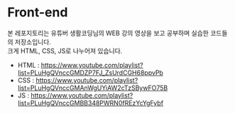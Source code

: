 # Front-end
본 레포지토리는 유튜버 생활코딩님의 WEB 강의 영상을 보고 공부하며 실습한 코드들의 저장소입니다.  
크게 HTML, CSS, JS로 나누어져 있습니다.

- HTML : https://www.youtube.com/playlist?list=PLuHgQVnccGMDZP7FJ_ZsUrdCGH68ppvPb
- CSS : https://www.youtube.com/playlist?list=PLuHgQVnccGMAnWgUYiAW2cTzSBywFO75B
- JS : https://www.youtube.com/playlist?list=PLuHgQVnccGMBB348PWRN0fREzYcYgFybf